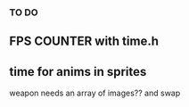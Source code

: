 ### TO DO 

## FPS COUNTER with time.h
## time for anims in sprites
 weapon needs an array of images?? and swap
## 
